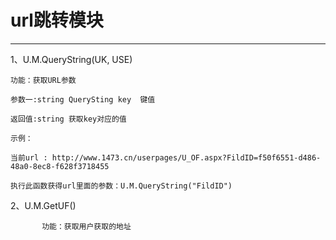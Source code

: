 # url跳转模块

---

1、U.M.QueryString\(UK, USE\)

```
功能：获取URL参数

参数一:string QuerySting key  键值

返回值:string 获取key对应的值

示例：

当前url : http://www.1473.cn/userpages/U_OF.aspx?FildID=f50f6551-d486-48a0-8ec8-f628f3718455

执行此函数获得url里面的参数：U.M.QueryString("FildID")

```





2、U.M.GetUF\(\)

```
       功能：获取用户获取的地址
```



